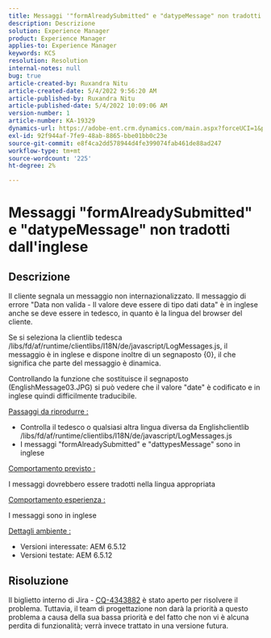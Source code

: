 ```yaml
---
title: Messaggi '"formAlreadySubmitted" e "datypeMessage" non tradotti da English'
description: Descrizione
solution: Experience Manager
product: Experience Manager
applies-to: Experience Manager
keywords: KCS
resolution: Resolution
internal-notes: null
bug: true
article-created-by: Ruxandra Nitu
article-created-date: 5/4/2022 9:56:20 AM
article-published-by: Ruxandra Nitu
article-published-date: 5/4/2022 10:09:06 AM
version-number: 1
article-number: KA-19329
dynamics-url: https://adobe-ent.crm.dynamics.com/main.aspx?forceUCI=1&pagetype=entityrecord&etn=knowledgearticle&id=e7458870-90cb-ec11-a7b5-6045bd00db25
exl-id: 92f944af-7fe9-48ab-8865-bbe01bb0c23e
source-git-commit: e8f4ca2dd578944d4fe399074fab461de88ad247
workflow-type: tm+mt
source-wordcount: '225'
ht-degree: 2%

---
```


# Messaggi &quot;formAlreadySubmitted&quot; e &quot;datypeMessage&quot; non tradotti dall&#39;inglese

## Descrizione


Il cliente segnala un messaggio non internazionalizzato. Il messaggio di errore &quot;Data non valida - Il valore deve essere di tipo dati data&quot; è in inglese anche se deve essere in tedesco, in quanto è la lingua del browser del cliente.

Se si seleziona la clientlib tedesca /libs/fd/af/runtime/clientlibs/I18N/de/javascript/LogMessages.js, il messaggio è in inglese e dispone inoltre di un segnaposto {0}, il che significa che parte del messaggio è dinamica.

Controllando la funzione che sostituisce il segnaposto (EnglishMessage03.JPG) si può vedere che il valore &quot;date&quot; è codificato e in inglese quindi difficilmente traducibile.

<u>Passaggi da riprodurre :</u>

- Controlla il tedesco o qualsiasi altra lingua diversa da Englishclientlib /libs/fd/af/runtime/clientlibs/I18N/de/javascript/LogMessages.js
- I messaggi &quot;formAlreadySubmitted&quot; e &quot;dattypesMessage&quot; sono in inglese


<u>Comportamento previsto :</u>

I messaggi dovrebbero essere tradotti nella lingua appropriata

<u>Comportamento esperienza :</u>

I messaggi sono in inglese

<u>Dettagli ambiente :</u>

- Versioni interessate: AEM 6.5.12
- Versioni testate: AEM 6.5.12



## Risoluzione


Il biglietto interno di Jira - [CQ-4343882](https://jira.corp.adobe.com/browse/CQ-4343882) è stato aperto per risolvere il problema. Tuttavia, il team di progettazione non darà la priorità a questo problema a causa della sua bassa priorità e del fatto che non vi è alcuna perdita di funzionalità; verrà invece trattato in una versione futura.
